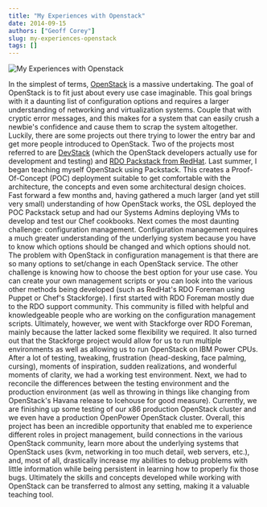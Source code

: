 ```yaml
---
title: "My Experiences with Openstack"
date: 2014-09-15
authors: ["Geoff Corey"]
slug: my-experiences-openstack
tags: []
---
```


![My Experiences with Openstack](/images/Geoffbloggraphic2_0.jpg)

In the simplest of terms, [OpenStack](http://www.openstack.org/) is a massive undertaking. The goal of OpenStack is to
fit just about every use case imaginable. This goal brings with it a daunting list of configuration options and requires
a larger understanding of networking and virtualization systems. Couple that with cryptic error messages, and this makes
for a system that can easily crush a newbie's confidence and cause them to scrap the system altogether. Luckily, there
are some projects out there trying to lower the entry bar and get more people introduced to OpenStack. Two of the
projects most referred to are [DevStack](http://devstack.org/) (which the OpenStack developers actually use for
development and testing) and [RDO Packstack from RedHat](https://openstack.redhat.com/Quickstart). Last summer, I began
teaching myself OpenStack using Packstack. This creates a Proof-Of-Concept (POC) deployment suitable to get comfortable
with the architecture, the concepts and even some architectural design choices. Fast forward a few months and, having
gathered a much larger (and yet still very small) understanding of how OpenStack works, the OSL deployed the POC
Packstack setup and had our Systems Admins deploying VMs to develop and test our Chef cookbooks. Next comes the most
daunting challenge: configuration management. Configuration management requires a much greater understanding of the
underlying system because you have to know which options should be changed and which options should not. The problem
with OpenStack in configuration management is that there are so many options to set/change in each OpenStack service.
The other challenge is knowing how to choose the best option for your use case. You can create your own management
scripts or you can look into the various other methods being developed (such as RedHat's RDO Foreman using Puppet or
Chef's Stackforge). I first started with RDO Foreman mostly due to the RDO support community. This community is filled
with helpful and knowledgeable people who are working on the configuration management scripts. Ultimately, however, we
went with Stackforge over RDO Foreman, mainly because the latter lacked some flexibility we required. It also turned out
that the Stackforge project would allow for us to run multiple environments as well as allowing us to run OpenStack on
IBM Power CPUs. After a lot of testing, tweaking, frustration (head-desking, face palming, cursing), moments of
inspiration, sudden realizations, and wonderful moments of clarity, we had a working test environment. Next, we had to
reconcile the differences between the testing environment and the production environment (as well as throwing in things
like changing from OpenStack's Havana release to Icehouse for good measure). Currently, we are finishing up some testing
of our x86 production OpenStack cluster and we even have a production OpenPower OpenStack cluster. Overall, this project
has been an incredible opportunity that enabled me to experience different roles in project management, build
connections in the various OpenStack community, learn more about the underlying systems that OpenStack uses (kvm,
networking in too much detail, web servers, etc.), and, most of all, drastically increase my abilities to debug problems
with little information while being persistent in learning how to properly fix those bugs. Ultimately the skills and
concepts developed while working with OpenStack can be transferred to almost any setting, making it a valuable teaching
tool.
